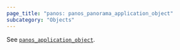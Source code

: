 ```yaml
---
page_title: "panos: panos_panorama_application_object"
subcategory: "Objects"
---
```


See [`panos_application_object`](application_object.html).
